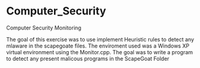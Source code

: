 # Computer_Security
Computer Security Monitoring

The goal of this exercise was to use implement Heuristic rules to detect any mlaware in the scapegoate files.
The enviroment used was a Windows XP virtual environment using the Monitor.cpp.
The goal was to write a program to detect any present malicous programs in the ScapeGoat Folder
